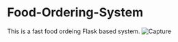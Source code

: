 # Food-Ordering-System
This is a fast food ordeing Flask based system.
![Capture](https://user-images.githubusercontent.com/68397555/137584712-5ca67d4c-7c4e-4b38-88f4-edbc58e9627f.JPG)
